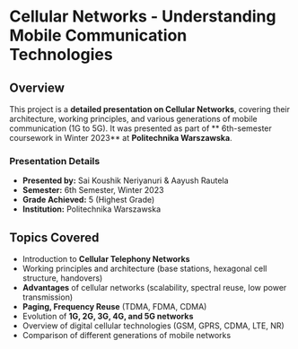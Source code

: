 # Cellular Networks - Understanding Mobile Communication Technologies

## Overview
This project is a **detailed presentation on Cellular Networks**, covering their architecture, working principles, and various generations of mobile communication (1G to 5G). It was presented as part of ** 6th-semester coursework in Winter 2023** at **Politechnika Warszawska**.

### **Presentation Details**
- **Presented by:** Sai Koushik Neriyanuri & Aayush Rautela  
- **Semester:** 6th Semester, Winter 2023  
- **Grade Achieved:** 5 (Highest Grade)  
- **Institution:** Politechnika Warszawska  

## Topics Covered
- Introduction to **Cellular Telephony Networks**  
- Working principles and architecture (base stations, hexagonal cell structure, handovers)  
- **Advantages** of cellular networks (scalability, spectral reuse, low power transmission)  
- **Paging, Frequency Reuse** (TDMA, FDMA, CDMA)  
- Evolution of **1G, 2G, 3G, 4G, and 5G networks**  
- Overview of digital cellular technologies (GSM, GPRS, CDMA, LTE, NR)  
- Comparison of different generations of mobile networks  



